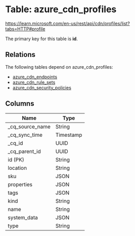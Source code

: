 # Table: azure_cdn_profiles

https://learn.microsoft.com/en-us/rest/api/cdn/profiles/list?tabs=HTTP#profile

The primary key for this table is **id**.

## Relations

The following tables depend on azure_cdn_profiles:
  - [azure_cdn_endpoints](azure_cdn_endpoints.md)
  - [azure_cdn_rule_sets](azure_cdn_rule_sets.md)
  - [azure_cdn_security_policies](azure_cdn_security_policies.md)

## Columns

| Name          | Type          |
| ------------- | ------------- |
|_cq_source_name|String|
|_cq_sync_time|Timestamp|
|_cq_id|UUID|
|_cq_parent_id|UUID|
|id (PK)|String|
|location|String|
|sku|JSON|
|properties|JSON|
|tags|JSON|
|kind|String|
|name|String|
|system_data|JSON|
|type|String|